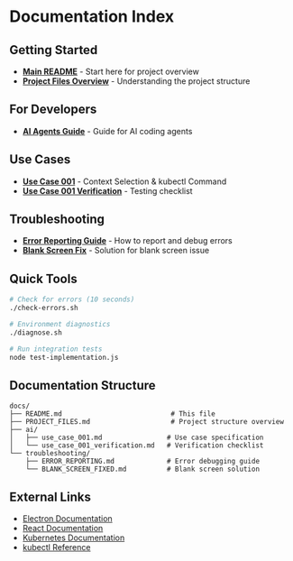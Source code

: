 # Documentation Index

## Getting Started

- **[Main README](../README.md)** - Start here for project overview
- **[Project Files Overview](PROJECT_FILES.md)** - Understanding the project structure

## For Developers

- **[AI Agents Guide](../AGENTS.md)** - Guide for AI coding agents

## Use Cases

- **[Use Case 001](ai/use_case_001.md)** - Context Selection & kubectl Command
- **[Use Case 001 Verification](ai/use_case_001_verification.md)** - Testing checklist

## Troubleshooting

- **[Error Reporting Guide](troubleshooting/ERROR_REPORTING.md)** - How to report and debug errors
- **[Blank Screen Fix](troubleshooting/BLANK_SCREEN_FIXED.md)** - Solution for blank screen issue

## Quick Tools

```bash
# Check for errors (10 seconds)
./check-errors.sh

# Environment diagnostics
./diagnose.sh

# Run integration tests
node test-implementation.js
```

## Documentation Structure

```
docs/
├── README.md                           # This file
├── PROJECT_FILES.md                    # Project structure overview
├── ai/
│   ├── use_case_001.md                # Use case specification
│   └── use_case_001_verification.md   # Verification checklist
└── troubleshooting/
    ├── ERROR_REPORTING.md             # Error debugging guide
    └── BLANK_SCREEN_FIXED.md          # Blank screen solution
```

## External Links

- [Electron Documentation](https://www.electronjs.org/docs)
- [React Documentation](https://react.dev/)
- [Kubernetes Documentation](https://kubernetes.io/docs/)
- [kubectl Reference](https://kubernetes.io/docs/reference/kubectl/)
